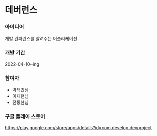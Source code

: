 # 데버런스


### 아이디어
개발 컨퍼런스를 알려주는 어플리케이션

### 개발 기간
2022-04-10~ing

### 참여자 
* 박태민님
* 이재현님
* 전동현님


### 구글 플레이 스토어
https://play.google.com/store/apps/details?id=com.develop.devproject

